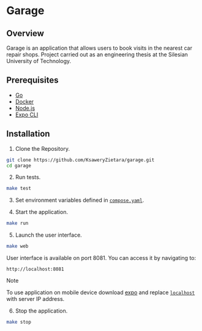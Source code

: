 # Garage

## Overview

Garage is an application that allows users to book visits in the nearest car repair shops. Project carried out as an engineering thesis at the Silesian University of Technology.

## Prerequisites

- [Go](https://go.dev/doc/install)
- [Docker](https://docs.docker.com/engine/install/)
- [Node.js](https://nodejs.org/en/download/package-manager)
- [Expo CLI](https://www.npmjs.com/package/expo-cli)

## Installation

1. Clone the Repository.
```bash
git clone https://github.com/KsaweryZietara/garage.git
cd garage
```

2. Run tests.
```bash
make test
```

3. Set environment variables defined in [`compose.yaml`](https://github.com/KsaweryZietara/garage/blob/main/compose.yaml).

4. Start the application.
```bash
make run
```

5. Launch the user interface. 
```bash
make web
```

User interface is available on port 8081. You can access it by navigating to:
```
http://localhost:8081
```

> [!NOTE]
> To use application on mobile device download [expo](https://play.google.com/store/apps/details?id=host.exp.exponent&referrer=docs) and replace [`localhost`](https://github.com/KsaweryZietara/garage/blob/main/web/app/index.tsx#L9) with server IP address.

6. Stop the application.
```bash
make stop
```
